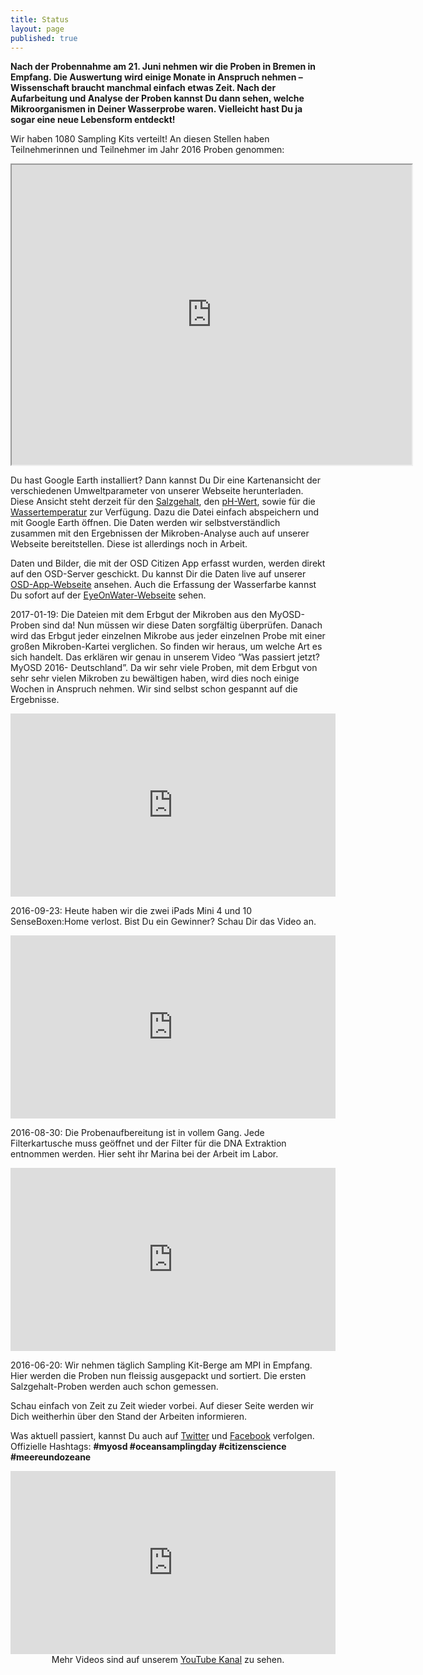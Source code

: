 ```yaml
---
title: Status
layout: page
published: true
---
```



**Nach der Probennahme am 21. Juni nehmen wir die Proben in Bremen in Empfang. Die Auswertung wird einige Monate in Anspruch nehmen – Wissenschaft braucht manchmal einfach etwas Zeit. Nach der Aufarbeitung und Analyse der Proben kannst Du dann sehen, welche Mikroorganismen in Deiner Wasserprobe waren. Vielleicht hast Du ja sogar eine neue Lebensform entdeckt!**

Wir haben 1080 Sampling Kits verteilt! <!--An diesen Stellen wollten Teilnehmerinnen und Teilnehmer Proben nehmen:--> An diesen Stellen haben Teilnehmerinnen und Teilnehmer im Jahr 2016 Proben genommen:

<div align="center">
<iframe src="https://www.google.com/maps/d/embed?mid=1OY_k2-HF_Fm-ILFqrkBB0wJko1A" width="640" height="480"></iframe>
</div>

<!--<div align="center">
<iframe width="60%" height="400" frameborder="0" scrolling="no" allowtransparency="true" src="https://mapalist.com/map/587826" ></iframe>
</div>-->

Du hast Google Earth installiert? Dann kannst Du Dir eine Kartenansicht der verschiedenen Umweltparameter von unserer Webseite herunterladen. Diese Ansicht steht derzeit für den [Salzgehalt]({{site.baseurl}}/assets/images/MyOSD2016_sal.kmz), den [pH-Wert]({{site.baseurl}}/assets/images/MyOSD2016_pH.kmz), sowie für die [Wassertemperatur]({{site.baseurl}}/assets/images/MyOSD2016_wtemp.kmz) zur Verfügung. Dazu die Datei einfach abspeichern und mit Google Earth öffnen. Die Daten werden wir selbstverständlich zusammen mit den Ergebnissen der Mikroben-Analyse auch auf unserer Webseite bereitstellen. Diese ist allerdings noch in Arbeit.

Daten und Bilder, die mit der OSD Citizen App erfasst wurden, werden direkt auf den OSD-Server geschickt. Du kannst Dir die Daten live auf unserer [OSD-App-Webseite](https://mb3is.megx.net/osd-app/samples) ansehen. Auch die Erfassung der Wasserfarbe kannst Du sofort auf der [EyeOnWater-Webseite](http://www.eyeonwater.org.color) sehen.

<!--[![Citizen App samples]({{site.baseurl}}/assets/images/app_samples_page.png)](http://mb3is.megx.net/osd-app/samples) -->

2017-01-19: Die Dateien mit dem Erbgut der Mikroben aus den MyOSD-Proben sind da! Nun müssen wir diese Daten sorgfältig überprüfen. Danach wird das Erbgut jeder einzelnen Mikrobe aus jeder einzelnen Probe mit einer großen Mikroben-Kartei verglichen. So finden wir heraus, um welche Art es sich handelt. Das erklären wir genau in unserem Video “Was passiert jetzt? MyOSD 2016- Deutschland”. Da wir sehr viele Proben, mit dem Erbgut von sehr sehr vielen Mikroben zu bewältigen haben, wird dies noch einige Wochen in Anspruch nehmen. Wir sind selbst schon gespannt auf die Ergebnisse.
<div align="center">
<iframe width="520" height="293" src="https://www.youtube.com/embed/EOdb_SZASl4" frameborder="0" allowfullscreen></iframe>
</div>

2016-09-23: Heute haben wir die zwei iPads Mini 4 und 10 SenseBoxen:Home verlost. Bist Du ein Gewinner? Schau Dir das Video an.
<div align="center">
<iframe width="520" height="293" src="https://www.youtube.com/embed/E2WoDtc-zi8" frameborder="0" allowfullscreen></iframe>
</div>

2016-08-30: Die Probenaufbereitung ist in vollem Gang. Jede Filterkartusche muss geöffnet und der Filter für die DNA Extraktion entnommen werden. Hier seht ihr Marina bei der Arbeit im Labor.
<div align="center">
<iframe width="520" height="293" src="https://www.youtube.com/embed/3pBwrK71qdk" frameborder="0" allowfullscreen></iframe>
</div>

2016-06-20: Wir nehmen täglich Sampling Kit-Berge am MPI in Empfang. Hier werden die Proben nun fleissig ausgepackt und sortiert. Die ersten Salzgehalt-Proben werden auch schon gemessen.

Schau einfach von Zeit zu Zeit wieder vorbei. Auf dieser Seite werden wir Dich weitherhin über den Stand der Arbeiten informieren.

Was aktuell passiert, kannst Du auch auf [Twitter](https://twitter.com/Micro_B3) und [Facebook](https://www.facebook.com/microb3osd) verfolgen. Offizielle Hashtags: **#myosd #oceansamplingday #citizenscience #meereundozeane**

<div class="block">
<iframe width="520" height="293" src="https://www.youtube.com/embed/5vpKlkzusE8" frameborder="0" allowfullscreen></iframe>
</div>

<div align="center">
Mehr Videos sind auf unserem <a href="https://www.youtube.com/channel/UCFrDqNblLC2qZoLIOuM0lnQ">YouTube Kanal</a> zu sehen.
</div>
